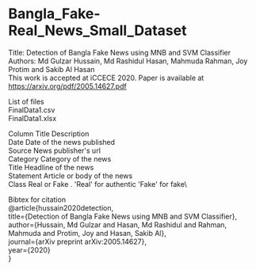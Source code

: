 # Bangla_Fake-Real_News_Small_Dataset

Title: Detection of Bangla Fake News using MNB and SVM Classifier\
Authors: Md Gulzar Hussain, Md Rashidul Hasan, Mahmuda Rahman, Joy Protim and Sakib Al Hasan\
This work is accepted at iCCECE 2020. Paper is available at https://arxiv.org/pdf/2005.14627.pdf

List of files\
FinalData1.csv\
FinalData1.xlsx

Column Title	Description\
Date Date of the news published\
Source	News publisher's url\
Category	Category of the news\
Title	Headline of the news\
Statement	Article or body of the news\
Class	Real or Fake . 'Real' for authentic 'Fake' for fake\


Bibtex for citation\
@article{hussain2020detection,\
  title={Detection of Bangla Fake News using MNB and SVM Classifier},\
  author={Hussain, Md Gulzar and Hasan, Md Rashidul and Rahman, Mahmuda and Protim, Joy and Hasan, Sakib Al},\
  journal={arXiv preprint arXiv:2005.14627},\
  year={2020}\
}
